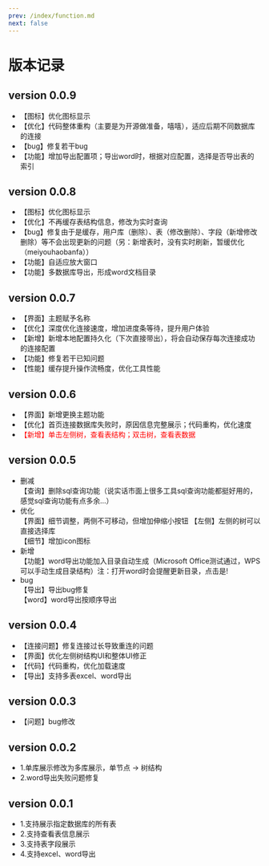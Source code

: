 ```yaml
---
prev: /index/function.md 
next: false
---
```


# 版本记录

## version 0.0.9
* 【图标】优化图标显示
* 【优化】代码整体重构（主要是为开源做准备，嘻嘻），适应后期不同数据库的连接
* 【bug】修复若干bug
* 【功能】增加导出配置项；导出word时，根据对应配置，选择是否导出表的索引

## version 0.0.8
* 【图标】优化图标显示
* 【优化】不再缓存表结构信息，修改为实时查询
* 【bug】修复由于是缓存，用户库（删除）、表（修改删除）、字段（新增修改删除）等不会出现更新的问题（另：新增表时，没有实时刷新，暂缓优化（meiyouhaobanfa））
* 【功能】自适应放大窗口
* 【功能】多数据库导出，形成word文档目录

## version 0.0.7
* 【界面】主题赋予名称
* 【优化】深度优化连接速度，增加进度条等待，提升用户体验
* 【新增】新增本地配置持久化（下次直接带出），将会自动保存每次连接成功的连接配置
* 【功能】修复若干已知问题
* 【性能】缓存提升操作流畅度，优化工具性能

## version 0.0.6
* 【界面】新增更换主题功能
* 【优化】首页连接数据库失败时，原因信息完整展示；代码重构，优化速度
*  <font color=red>【新增】单击左侧树，查看表结构；双击树，查看表数据</font>

## version 0.0.5
* 删减  
  【查询】删除sql查询功能（说实话市面上很多工具sql查询功能都挺好用的，感觉sql查询功能有点多余...）
* 优化  
  【界面】细节调整，两侧不可移动，但增加伸缩小按钮
  【左侧】左侧的树可以直接选择库  
  【细节】增加icon图标
* 新增  
  【功能】word导出功能加入目录自动生成（Microsoft Office测试通过，WPS可以手动生成目录结构）注：打开word时会提醒更新目录，点击是!
* bug  
  【导出】导出bug修复  
  【word】word导出按顺序导出

## version 0.0.4
* 【连接问题】修复连接过长导致重连的问题
* 【界面】优化左侧树结构UI和整体UI修正
* 【代码】代码重构，优化加载速度
* 【导出】支持多表excel、word导出

## version 0.0.3
* 【问题】bug修改

## version 0.0.2
* 1.单库展示修改为多库展示，单节点 -> 树结构
* 2.word导出失败问题修复

## version 0.0.1
* 1.支持展示指定数据库的所有表
* 2.支持查看表信息展示
* 3.支持表字段展示
* 4.支持excel、word导出